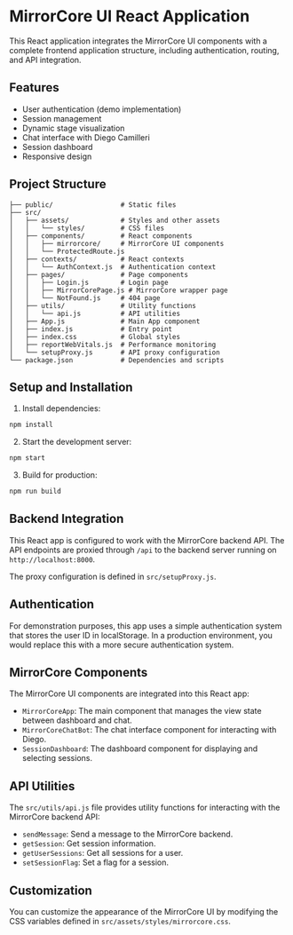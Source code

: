 # MirrorCore UI React Application

This React application integrates the MirrorCore UI components with a complete frontend application structure, including authentication, routing, and API integration.

## Features

- User authentication (demo implementation)
- Session management
- Dynamic stage visualization
- Chat interface with Diego Camilleri
- Session dashboard
- Responsive design

## Project Structure

```
├── public/                 # Static files
├── src/
│   ├── assets/             # Styles and other assets
│   │   └── styles/         # CSS files
│   ├── components/         # React components
│   │   ├── mirrorcore/     # MirrorCore UI components
│   │   └── ProtectedRoute.js
│   ├── contexts/           # React contexts
│   │   └── AuthContext.js  # Authentication context
│   ├── pages/              # Page components
│   │   ├── Login.js        # Login page
│   │   ├── MirrorCorePage.js # MirrorCore wrapper page
│   │   └── NotFound.js     # 404 page
│   ├── utils/              # Utility functions
│   │   └── api.js          # API utilities
│   ├── App.js              # Main App component
│   ├── index.js            # Entry point
│   ├── index.css           # Global styles
│   ├── reportWebVitals.js  # Performance monitoring
│   └── setupProxy.js       # API proxy configuration
└── package.json            # Dependencies and scripts
```

## Setup and Installation

1. Install dependencies:

```bash
npm install
```

2. Start the development server:

```bash
npm start
```

3. Build for production:

```bash
npm run build
```

## Backend Integration

This React app is configured to work with the MirrorCore backend API. The API endpoints are proxied through `/api` to the backend server running on `http://localhost:8000`.

The proxy configuration is defined in `src/setupProxy.js`.

## Authentication

For demonstration purposes, this app uses a simple authentication system that stores the user ID in localStorage. In a production environment, you would replace this with a more secure authentication system.

## MirrorCore Components

The MirrorCore UI components are integrated into this React app:

- `MirrorCoreApp`: The main component that manages the view state between dashboard and chat.
- `MirrorCoreChatBot`: The chat interface component for interacting with Diego.
- `SessionDashboard`: The dashboard component for displaying and selecting sessions.

## API Utilities

The `src/utils/api.js` file provides utility functions for interacting with the MirrorCore backend API:

- `sendMessage`: Send a message to the MirrorCore backend.
- `getSession`: Get session information.
- `getUserSessions`: Get all sessions for a user.
- `setSessionFlag`: Set a flag for a session.

## Customization

You can customize the appearance of the MirrorCore UI by modifying the CSS variables defined in `src/assets/styles/mirrorcore.css`.
